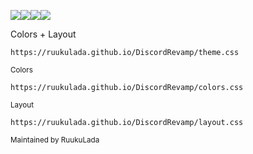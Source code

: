 <img src="https://placehold.co/50x50/9e9cd4/9e9cd4.png" /><img src="https://placehold.co/50x50/4944a0/4944a0.png" /><img src="https://placehold.co/50x50/2b295f/2b295f.png" /><img src="https://placehold.co/50x50/171633/171633.png" />

Colors + Layout
```
https://ruukulada.github.io/DiscordRevamp/theme.css
```
<sub>Colors</sub>
```
https://ruukulada.github.io/DiscordRevamp/colors.css
```
<sub>Layout</sub>
```
https://ruukulada.github.io/DiscordRevamp/layout.css
```

<sup>Maintained by RuukuLada</sup>

